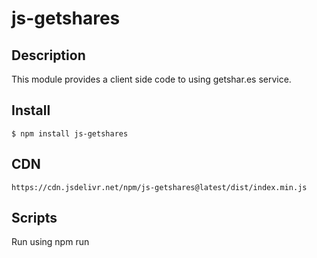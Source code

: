 # js-getshares


## Description

This module provides a client side code to using getshar.es service.

## Install
```
$ npm install js-getshares
```

## CDN
```
https://cdn.jsdelivr.net/npm/js-getshares@latest/dist/index.min.js
```

## Scripts

Run using npm run <script> command.

    build - compile source files.

## License
MIT © [Dimitri DO BAIRRO](https://github.com/rimiti/js-getshares/blob/master/LICENSE)
